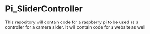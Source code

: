 # Pi_SliderController
This repository will contain code for a raspberry pi to be used as a controller for a camera slider. It will contain code for a website as well
